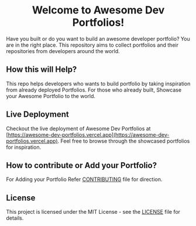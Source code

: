 <div align="center">
    <h1>Welcome to Awesome Dev Portfolios!</h1>
</div>

Have you built or do you want to build an awesome developer portfolio? You are in the right place. 
This repository aims to collect portfolios and their repositories from developers around the world.

## How this will Help?
This repo helps developers who wants to build portfolio by taking inspiration from already deployed Portfolios.
For those who already built, Showcase your Awesome Portfolio to the world.

## Live Deployment

Checkout the live deployment of Awesome Dev Portfolios at [https://awesome-dev-portfolios.vercel.app](https://awesome-dev-portfolios.vercel.app). 
Feel free to browse through the showcased portfolios for inspiration.


## How to contribute or Add your Portfolio?
For Adding your Portfolio Refer [CONTRIBUTING](./CONTRIBUTING.md) file for direction.

## License

This project is licensed under the MIT License - see the [LICENSE](LICENSE) file for details.
